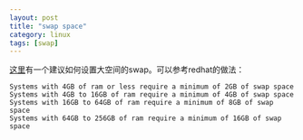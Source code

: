 ```yaml
---
layout: post
title: "swap space"
category: linux
tags: [swap]
---
```


[这里](http://www.cyberciti.biz/tips/linux-swap-space.html)有一个建议如何设置大空间的swap。可以参考redhat的做法：

```
Systems with 4GB of ram or less require a minimum of 2GB of swap space
Systems with 4GB to 16GB of ram require a minimum of 4GB of swap space
Systems with 16GB to 64GB of ram require a minimum of 8GB of swap space
Systems with 64GB to 256GB of ram require a minimum of 16GB of swap space
```
